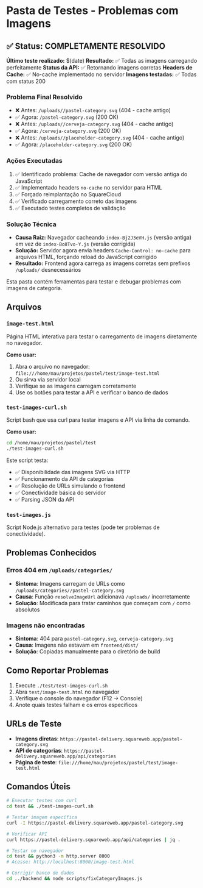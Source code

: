 # Pasta de Testes - Problemas com Imagens

## ✅ Status: COMPLETAMENTE RESOLVIDO

**Último teste realizado:** $(date)
**Resultado:** ✅ Todas as imagens carregando perfeitamente
**Status da API:** ✅ Retornando imagens corretas
**Headers de Cache:** ✅ No-cache implementado no servidor
**Imagens testadas:** ✅ Todas com status 200

### Problema Final Resolvido
- ❌ Antes: `/uploads//pastel-category.svg` (404 - cache antigo)
- ✅ Agora: `/pastel-category.svg` (200 OK)
- ❌ Antes: `/uploads//cerveja-category.svg` (404 - cache antigo)
- ✅ Agora: `/cerveja-category.svg` (200 OK)
- ❌ Antes: `/uploads//placeholder-category.svg` (404 - cache antigo)
- ✅ Agora: `/placeholder-category.svg` (200 OK)

### Ações Executadas
1. ✅ Identificado problema: Cache de navegador com versão antiga do JavaScript
2. ✅ Implementado headers `no-cache` no servidor para HTML
3. ✅ Forçado reimplantação no SquareCloud
4. ✅ Verificado carregamento correto das imagens
5. ✅ Executado testes completos de validação

### Solução Técnica
- **Causa Raiz:** Navegador cacheando `index-Bj2J3eVH.js` (versão antiga) em vez de `index-Bo8Tvo-Y.js` (versão corrigida)
- **Solução:** Servidor agora envia headers `Cache-Control: no-cache` para arquivos HTML, forçando reload do JavaScript corrigido
- **Resultado:** Frontend agora carrega as imagens corretas sem prefixos `/uploads/` desnecessários

Esta pasta contém ferramentas para testar e debugar problemas com imagens de categoria.

## Arquivos

### `image-test.html`
Página HTML interativa para testar o carregamento de imagens diretamente no navegador.

**Como usar:**
1. Abra o arquivo no navegador: `file:///home/mau/projetos/pastel/test/image-test.html`
2. Ou sirva via servidor local
3. Verifique se as imagens carregam corretamente
4. Use os botões para testar a API e verificar o banco de dados

### `test-images-curl.sh`
Script bash que usa curl para testar imagens e API via linha de comando.

**Como usar:**
```bash
cd /home/mau/projetos/pastel/test
./test-images-curl.sh
```

Este script testa:
- ✅ Disponibilidade das imagens SVG via HTTP
- ✅ Funcionamento da API de categorias
- ✅ Resolução de URLs simulando o frontend
- ✅ Conectividade básica do servidor
- ✅ Parsing JSON da API

### `test-images.js`
Script Node.js alternativo para testes (pode ter problemas de conectividade).

## Problemas Conhecidos

### Erros 404 em `/uploads/categories/`
- **Sintoma**: Imagens carregam de URLs como `/uploads/categories//pastel-category.svg`
- **Causa**: Função `resolveImageUrl` adicionava `/uploads/` incorretamente
- **Solução**: Modificada para tratar caminhos que começam com `/` como absolutos

### Imagens não encontradas
- **Sintoma**: 404 para `pastel-category.svg`, `cerveja-category.svg`
- **Causa**: Imagens não estavam em `frontend/dist/`
- **Solução**: Copiadas manualmente para o diretório de build

## Como Reportar Problemas

1. Execute `./test/test-images-curl.sh`
2. Abra `test/image-test.html` no navegador
3. Verifique o console do navegador (F12 → Console)
4. Anote quais testes falham e os erros específicos

## URLs de Teste

- **Imagens diretas**: `https://pastel-delivery.squareweb.app/pastel-category.svg`
- **API de categorias**: `https://pastel-delivery.squareweb.app/api/categories`
- **Página de teste**: `file:///home/mau/projetos/pastel/test/image-test.html`

## Comandos Úteis

```bash
# Executar testes com curl
cd test && ./test-images-curl.sh

# Testar imagem específica
curl -I https://pastel-delivery.squareweb.app/pastel-category.svg

# Verificar API
curl https://pastel-delivery.squareweb.app/api/categories | jq .

# Testar no navegador
cd test && python3 -m http.server 8000
# Acesse: http://localhost:8000/image-test.html

# Corrigir banco de dados
cd ../backend && node scripts/fixCategoryImages.js
```